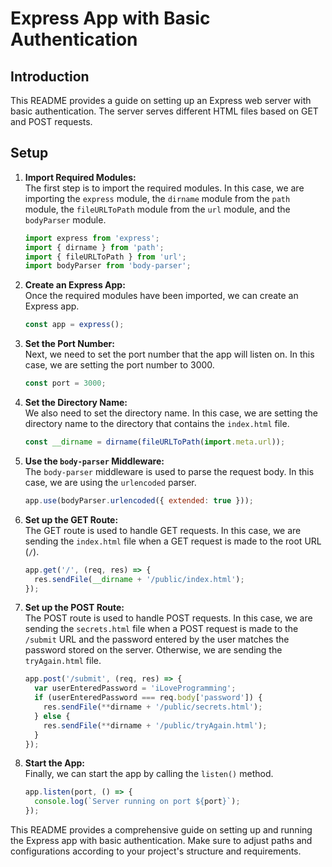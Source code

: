 # Express App with Basic Authentication

## Introduction
This README provides a guide on setting up an Express web server with basic authentication. The server serves different HTML files based on GET and POST requests.

## Setup
1. **Import Required Modules:**  
   The first step is to import the required modules. In this case, we are importing the `express` module, the `dirname` module from the `path` module, the `fileURLToPath` module from the `url` module, and the `bodyParser` module.

    ```javascript
    import express from 'express';
    import { dirname } from 'path';
    import { fileURLToPath } from 'url';
    import bodyParser from 'body-parser';
    ```

2. **Create an Express App:**  
   Once the required modules have been imported, we can create an Express app.

    ```javascript
    const app = express();
    ```

3. **Set the Port Number:**  
   Next, we need to set the port number that the app will listen on. In this case, we are setting the port number to 3000.

    ```javascript
    const port = 3000;
    ```

4. **Set the Directory Name:**  
   We also need to set the directory name. In this case, we are setting the directory name to the directory that contains the `index.html` file.

    ```javascript
    const __dirname = dirname(fileURLToPath(import.meta.url));
    ```

5. **Use the `body-parser` Middleware:**  
   The `body-parser` middleware is used to parse the request body. In this case, we are using the `urlencoded` parser.

    ```javascript
    app.use(bodyParser.urlencoded({ extended: true }));
    ```

6. **Set up the GET Route:**  
   The GET route is used to handle GET requests. In this case, we are sending the `index.html` file when a GET request is made to the root URL (`/`).

    ```javascript
    app.get('/', (req, res) => {
      res.sendFile(__dirname + '/public/index.html');
    });
    ```

7. **Set up the POST Route:**  
   The POST route is used to handle POST requests. In this case, we are sending the `secrets.html` file when a POST request is made to the `/submit` URL and the password entered by the user matches the password stored on the server. Otherwise, we are sending the `tryAgain.html` file.

    ```javascript
    app.post('/submit', (req, res) => {
      var userEnteredPassword = 'iLoveProgramming';
      if (userEnteredPassword === req.body['password']) {
        res.sendFile(**dirname + '/public/secrets.html');
      } else {
        res.sendFile(**dirname + '/public/tryAgain.html');
      }
    });
    ```

8. **Start the App:**  
   Finally, we can start the app by calling the `listen()` method.

    ```javascript
    app.listen(port, () => {
      console.log(`Server running on port ${port}`);
    });
    ```

This README provides a comprehensive guide on setting up and running the Express app with basic authentication. Make sure to adjust paths and configurations according to your project's structure and requirements.
